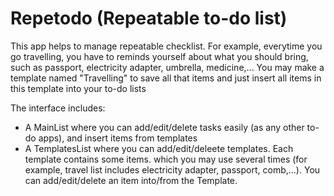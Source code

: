 # Repetodo (Repeatable to-do list)
  This app helps to manage repeatable checklist. For example, everytime you go travelling, you have to reminds yourself about what you should bring, such as passport, electricity adapter, umbrella, medicine,... You may make a template named "Travelling" to save all that items and just insert all items in this template into your to-do lists  

  The interface includes:
- A MainList where you can add/edit/delete tasks easily (as any other to-do apps), and insert items from templates
- A TemplatesList where you can add/edit/deleete templates. Each template contains some items.  which you may use several times (for example, travel list includes electricity adapter, passport, comb,...). You can add/edit/delete an item into/from the Template.
